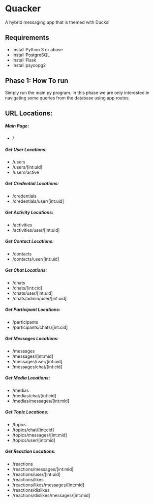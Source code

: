 # Quacker
A hybrid messaging app that is themed with Ducks!
## Requirements 
* Install Python 3 or above
* Install PostgreSQL
* Install Flask
* Install psycopg2

## Phase 1: How To run

Simply run the main.py program. In this phase we are
only interested in navigating some queries from the 
database using app routes. 

## URL Locations:
##### Main Page:
* /
##### Get User Locations: 
* /users
* /users/[int:uid]
* /users/active
##### Get Credential Locations:
* /credentials
* /credentials/user/[int:uid]
##### Get Activity Locations:
* /activities
* /activities/user/[int:uid]
##### Get Contact Locations:
* /contacts
* /contacts/user/[int:uid]
##### Get Chat Locations:
* /chats
* /chats/[int:cid]
* /chats/user/[int:uid]
* /chats/admin/user/[int:uid]
##### Get Participant Locations:
* /participants
* /participants/chats/[int:cid]
##### Get Messages Locations:
* /messages
* /messages/[int:mid]
* /messages/user/[int:uid]
* /messages/chat/[int:cid]
##### Get Media Locations:
* /medias
* /medias/chat/[int:cid]
* /medias/messages/[int:mid]
##### Get Topic Locations:
* /topics
* /topics/chat/[int:cid]
* /topics/messages/[int:mid]
* /topics/user/[int:mid]
##### Get Reaction Locations:
* /reactions
* /reactions/messages/[int:mid]
* /reactions/user/[int:uid]
* /reactions/likes
* /reactions/likes/messages/[int:mid]
* /reactions/dislikes
* /reactions/dislikes/messages/[int:mid]

